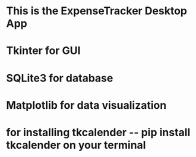 # This is the ExpenseTracker Desktop App 
# Tkinter for GUI
# SQLite3 for database
# Matplotlib for data visualization
# for installing tkcalender --  pip install tkcalender on your terminal


